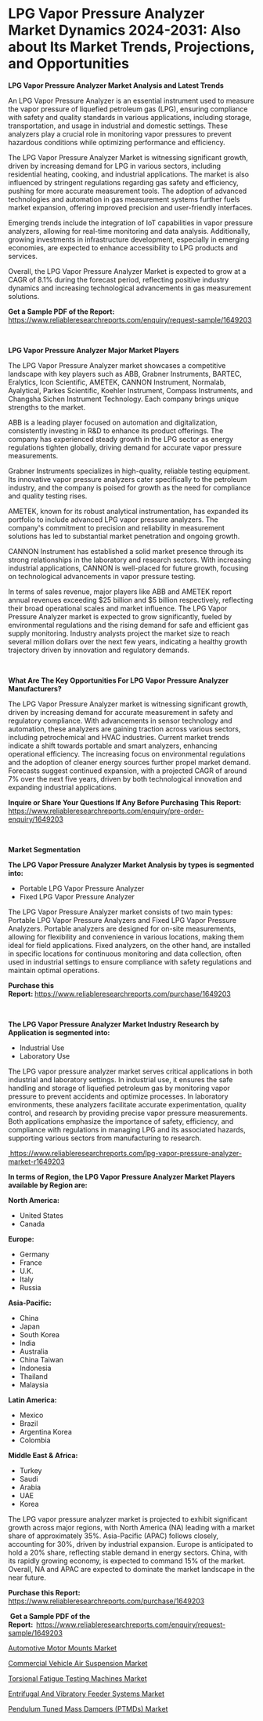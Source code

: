 <p><h1>LPG Vapor Pressure Analyzer Market Dynamics 2024-2031: Also about Its Market Trends, Projections, and Opportunities</h1></p><p><strong>LPG Vapor Pressure Analyzer Market Analysis and Latest Trends</strong></p>
<p><p>An LPG Vapor Pressure Analyzer is an essential instrument used to measure the vapor pressure of liquefied petroleum gas (LPG), ensuring compliance with safety and quality standards in various applications, including storage, transportation, and usage in industrial and domestic settings. These analyzers play a crucial role in monitoring vapor pressures to prevent hazardous conditions while optimizing performance and efficiency.</p><p>The LPG Vapor Pressure Analyzer Market is witnessing significant growth, driven by increasing demand for LPG in various sectors, including residential heating, cooking, and industrial applications. The market is also influenced by stringent regulations regarding gas safety and efficiency, pushing for more accurate measurement tools. The adoption of advanced technologies and automation in gas measurement systems further fuels market expansion, offering improved precision and user-friendly interfaces.</p><p>Emerging trends include the integration of IoT capabilities in vapor pressure analyzers, allowing for real-time monitoring and data analysis. Additionally, growing investments in infrastructure development, especially in emerging economies, are expected to enhance accessibility to LPG products and services.</p><p>Overall, the LPG Vapor Pressure Analyzer Market is expected to grow at a CAGR of 8.1% during the forecast period, reflecting positive industry dynamics and increasing technological advancements in gas measurement solutions.</p></p>
<p><strong>Get a Sample PDF of the Report:&nbsp;</strong> <a href="https://www.reliableresearchreports.com/enquiry/request-sample/1649203?utm_campaign=36&utm_medium=2&utm_source=Github&utm_content=ia&utm_term=29102024&utm_id=lpg-vapor-pressure-analyzer">https://www.reliableresearchreports.com/enquiry/request-sample/1649203</a></p>
<p>&nbsp;</p>
<p><strong>LPG Vapor Pressure Analyzer Major Market Players</strong></p>
<p><p>The LPG Vapor Pressure Analyzer market showcases a competitive landscape with key players such as ABB, Grabner Instruments, BARTEC, Eralytics, Icon Scientific, AMETEK, CANNON Instrument, Normalab, Ayalytical, Parkes Scientific, Koehler Instrument, Compass Instruments, and Changsha Sichen Instrument Technology. Each company brings unique strengths to the market.</p><p>ABB is a leading player focused on automation and digitalization, consistently investing in R&D to enhance its product offerings. The company has experienced steady growth in the LPG sector as energy regulations tighten globally, driving demand for accurate vapor pressure measurements.</p><p>Grabner Instruments specializes in high-quality, reliable testing equipment. Its innovative vapor pressure analyzers cater specifically to the petroleum industry, and the company is poised for growth as the need for compliance and quality testing rises.</p><p>AMETEK, known for its robust analytical instrumentation, has expanded its portfolio to include advanced LPG vapor pressure analyzers. The company's commitment to precision and reliability in measurement solutions has led to substantial market penetration and ongoing growth.</p><p>CANNON Instrument has established a solid market presence through its strong relationships in the laboratory and research sectors. With increasing industrial applications, CANNON is well-placed for future growth, focusing on technological advancements in vapor pressure testing.</p><p>In terms of sales revenue, major players like ABB and AMETEK report annual revenues exceeding $25 billion and $5 billion respectively, reflecting their broad operational scales and market influence. The LPG Vapor Pressure Analyzer market is expected to grow significantly, fueled by environmental regulations and the rising demand for safe and efficient gas supply monitoring. Industry analysts project the market size to reach several million dollars over the next few years, indicating a healthy growth trajectory driven by innovation and regulatory demands.</p></p>
<p>&nbsp;</p>
<p><strong>What Are The Key Opportunities For LPG Vapor Pressure Analyzer Manufacturers?</strong></p>
<p><p>The LPG Vapor Pressure Analyzer market is witnessing significant growth, driven by increasing demand for accurate measurement in safety and regulatory compliance. With advancements in sensor technology and automation, these analyzers are gaining traction across various sectors, including petrochemical and HVAC industries. Current market trends indicate a shift towards portable and smart analyzers, enhancing operational efficiency. The increasing focus on environmental regulations and the adoption of cleaner energy sources further propel market demand. Forecasts suggest continued expansion, with a projected CAGR of around 7% over the next five years, driven by both technological innovation and expanding industrial applications.</p></p>
<p><strong>Inquire or Share Your Questions If Any Before Purchasing This Report:</strong> <a href="https://www.reliableresearchreports.com/enquiry/pre-order-enquiry/1649203?utm_campaign=36&utm_medium=2&utm_source=Github&utm_content=ia&utm_term=29102024&utm_id=lpg-vapor-pressure-analyzer">https://www.reliableresearchreports.com/enquiry/pre-order-enquiry/1649203</a></p>
<p>&nbsp;</p>
<p><strong>Market Segmentation</strong></p>
<p><strong>The LPG Vapor Pressure Analyzer Market Analysis by types is segmented into:</strong></p>
<p><ul><li>Portable LPG Vapor Pressure Analyzer</li><li>Fixed LPG Vapor Pressure Analyzer</li></ul></p>
<p><p>The LPG Vapor Pressure Analyzer market consists of two main types: Portable LPG Vapor Pressure Analyzers and Fixed LPG Vapor Pressure Analyzers. Portable analyzers are designed for on-site measurements, allowing for flexibility and convenience in various locations, making them ideal for field applications. Fixed analyzers, on the other hand, are installed in specific locations for continuous monitoring and data collection, often used in industrial settings to ensure compliance with safety regulations and maintain optimal operations.</p></p>
<p><strong>Purchase this Report:&nbsp;</strong><a href="https://www.reliableresearchreports.com/purchase/1649203?utm_campaign=36&utm_medium=2&utm_source=Github&utm_content=ia&utm_term=29102024&utm_id=lpg-vapor-pressure-analyzer">https://www.reliableresearchreports.com/purchase/1649203</a></p>
<p>&nbsp;</p>
<p><strong>The LPG Vapor Pressure Analyzer Market Industry Research by Application is segmented into:</strong></p>
<p><ul><li>Industrial Use</li><li>Laboratory Use</li></ul></p>
<p><p>The LPG vapor pressure analyzer market serves critical applications in both industrial and laboratory settings. In industrial use, it ensures the safe handling and storage of liquefied petroleum gas by monitoring vapor pressure to prevent accidents and optimize processes. In laboratory environments, these analyzers facilitate accurate experimentation, quality control, and research by providing precise vapor pressure measurements. Both applications emphasize the importance of safety, efficiency, and compliance with regulations in managing LPG and its associated hazards, supporting various sectors from manufacturing to research.</p></p>
<p><a href="https://www.reliableresearchreports.com/lpg-vapor-pressure-analyzer-market-r1649203?utm_campaign=36&utm_medium=2&utm_source=Github&utm_content=ia&utm_term=29102024&utm_id=lpg-vapor-pressure-analyzer">&nbsp;https://www.reliableresearchreports.com/lpg-vapor-pressure-analyzer-market-r1649203</a></p>
<p><strong>In terms of Region, the LPG Vapor Pressure Analyzer Market Players available by Region are:</strong></p>
<p>
    <p> <strong> North America: </strong>
        <ul>
            <li>United States</li>
            <li>Canada</li>
        </ul>
        </p> 
    <p> <strong> Europe: </strong>
        <ul>
            <li>Germany</li>
            <li>France</li>
            <li>U.K.</li>
            <li>Italy</li>
            <li>Russia</li>
        </ul>
        </p> 
    <p> <strong> Asia-Pacific: </strong>
        <ul>
            <li>China</li>
            <li>Japan</li>
            <li>South Korea</li>
            <li>India</li>
            <li>Australia</li>
            <li>China Taiwan</li>
            <li>Indonesia</li>
            <li>Thailand</li>
            <li>Malaysia</li>
        </ul>
        </p> 
    <p> <strong> Latin America: </strong>
        <ul>
            <li>Mexico</li>
            <li>Brazil</li>
            <li>Argentina Korea</li>
            <li>Colombia</li>
        </ul>
        </p> 
    <p> <strong> Middle East & Africa: </strong>
        <ul>
            <li>Turkey</li>
            <li>Saudi</li>
            <li>Arabia</li>
            <li>UAE</li>
            <li>Korea</li>
        </ul>
    </p>
    </p>
<p><p>The LPG vapor pressure analyzer market is projected to exhibit significant growth across major regions, with North America (NA) leading with a market share of approximately 35%. Asia-Pacific (APAC) follows closely, accounting for 30%, driven by industrial expansion. Europe is anticipated to hold a 20% share, reflecting stable demand in energy sectors. China, with its rapidly growing economy, is expected to command 15% of the market. Overall, NA and APAC are expected to dominate the market landscape in the near future.</p></p>
<p><strong>Purchase this Report: </strong><a href="https://www.reliableresearchreports.com/purchase/1649203?utm_campaign=36&utm_medium=2&utm_source=Github&utm_content=ia&utm_term=29102024&utm_id=lpg-vapor-pressure-analyzer">https://www.reliableresearchreports.com/purchase/1649203</a></p>
<p>&nbsp;<strong>Get a Sample PDF of the Report:&nbsp;&nbsp;</strong><a href="https://www.reliableresearchreports.com/enquiry/request-sample/1649203?utm_campaign=36&utm_medium=2&utm_source=Github&utm_content=ia&utm_term=29102024&utm_id=lpg-vapor-pressure-analyzer">https://www.reliableresearchreports.com/enquiry/request-sample/1649203</a></p>
<p><strong></strong></p>
<p><p><a href="https://www.linkedin.com/pulse/automotive-motor-mounts-market-trends-growth-outlook-2024-mcuvf?utm_campaign=36&utm_medium=2&utm_source=Github&utm_content=ia&utm_term=29102024&utm_id=lpg-vapor-pressure-analyzer">Automotive Motor Mounts Market</a></p><p><a href="https://www.linkedin.com/pulse/commercial-vehicle-air-suspension-market-outlook-current-nxyef?utm_campaign=36&utm_medium=2&utm_source=Github&utm_content=ia&utm_term=29102024&utm_id=lpg-vapor-pressure-analyzer">Commercial Vehicle Air Suspension Market</a></p><p><a href="https://github.com/AngelaWalsh696/Market-Research-Report-List-1/blob/main/torsional-fatigue-testing-machines-market.md?utm_campaign=36&utm_medium=2&utm_source=Github&utm_content=ia&utm_term=29102024&utm_id=lpg-vapor-pressure-analyzer">Torsional Fatigue Testing Machines Market</a></p><p><a href="https://issuu.com/reportprime-2/docs/entrifugal-and-vibratory-feeder-sys_6c78368e3b2fcb?utm_campaign=36&utm_medium=2&utm_source=Github&utm_content=ia&utm_term=29102024&utm_id=lpg-vapor-pressure-analyzer">Entrifugal And Vibratory Feeder Systems Market</a></p><p><a href="https://issuu.com/reportprime-2/docs/pendulum-tuned-mass-dampers-ptmds-m_205025f33a148c?utm_campaign=36&utm_medium=2&utm_source=Github&utm_content=ia&utm_term=29102024&utm_id=lpg-vapor-pressure-analyzer">Pendulum Tuned Mass Dampers (PTMDs) Market</a></p></p>